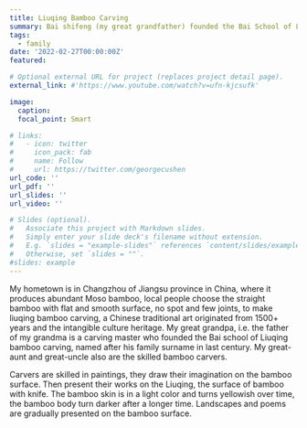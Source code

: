```yaml
---
title: Liuqing Bamboo Carving
summary: Bai shifeng (my great grandfather) founded the Bai School of Liuqing Bamboo Carving that uses knives as pen to draw patterns on the surface of bamboo. Whether or not I am a member of this family, I want to showcase this art to more people.
tags:
  - family
date: '2022-02-27T00:00:00Z'
featured: 

# Optional external URL for project (replaces project detail page).
external_link: #'https://www.youtube.com/watch?v=ufn-kjcsufk'

image:
  caption: 
  focal_point: Smart

# links:
#   - icon: twitter
#     icon_pack: fab
#     name: Follow
#     url: https://twitter.com/georgecushen
url_code: ''
url_pdf: ''
url_slides: ''
url_video: ''

# Slides (optional).
#   Associate this project with Markdown slides.
#   Simply enter your slide deck's filename without extension.
#   E.g. `slides = "example-slides"` references `content/slides/example-slides.md`.
#   Otherwise, set `slides = ""`.
#slides: example
---
```


My hometown is in Changzhou of Jiangsu province in China, where it produces abundant Moso bamboo, local people choose the straight bamboo with flat and smooth surface, no spot and few joints, to make liuqing bamboo carving, a Chinese traditional art originated from 1500+ years and the intangible culture heritage. My great grandpa, i.e. the father of my grandma is a carving master who founded the Bai school of Liuqing bamboo carving, named after his family surname in last century. My great-aunt and great-uncle also are the skilled bamboo carvers. 

Carvers are skilled in paintings, they draw their imagination on the bamboo surface. Then present their works on the Liuqing, the surface of bamboo with knife. The bamboo skin is in a light color and turns yellowish over time, the bamboo body turn darker after a longer time. Landscapes and poems are gradually presented on the bamboo surface. 
